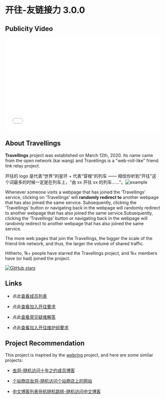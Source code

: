 # 开往-友链接力 3.0.0

## Publicity Video

<iframe src="//player.bilibili.com/player.html?aid=924428846&bvid=BV17T4y1t7bD&cid=1423471734&p=1" scrolling="no" border="0" frameborder="no" framespacing="0" allowfullscreen="true" width="100%" height="300px"> </iframe>

## About Travellings

**Travellings** project was established on March 12th, 2020. Its name came from the open network (kai wang) and Travellings is a "web-roll-like" friend link relay project.

开往的 logo 是代表“世界”的星环 + 代表“穿梭”的列车 —— 相信你听到“开往”这个词最多的时候一定是在列车上，“由 xx 开往 xx 的列车……”。![example](https://www.travellings.cn/assets/logo-index.gif)

Whenever someone visits a webpage that has joined the ‘Travellings’ service, clicking on ‘Travellings’ will **randomly redirect to** another webpage that has also joined the same service. Subsequently, clicking the ‘Travellings’ button or navigating back in the webpage will randomly redirect to another webpage that has also joined the same service.Subsequently, clicking the ‘Travellings’ button or navigating back in the webpage will randomly redirect to another webpage that has also joined the same service.

The more web pages that join the Travellings, the bigger the scale of the friend link network, and thus, the larger the volume of shared traffic.

Hitherto, 1k+ people have starred the Travellings project, and 1k+ members have (or had) joined the project.

[![GitHub stars](https://img.shields.io/github/stars/travellings-link/travellings?style=social)](https://github.com/travellings-link/travellings/stargazers)

## Links

- 点此[查看成员列表](https://list.travellings.cn)

- 点此[查看加入开往要求](https://www.travellings.cn/docs/join)

- 点此[查看常见疑难解答](https://www.travellings.cn/docs/qa)

- 点此[查看加入开往维护组要求](https://www.travellings.cn/docs/toyou)

## Project Recommendation

This project is inspired by the [webring](https://github.com/XXIIVV/webring) project, and here are some similar projects:

- [虫洞-随机访问十年之约成员博客](https://www.foreverblog.cn/notice/16.html)

- [个站商店虫洞-随机访问个站商店上的网站](https://storeweb.cn/s/1818)

- [中文博客列表导航随机跳转-随机访问中文博客](https://zhblogs.ohyee.cc/go)
